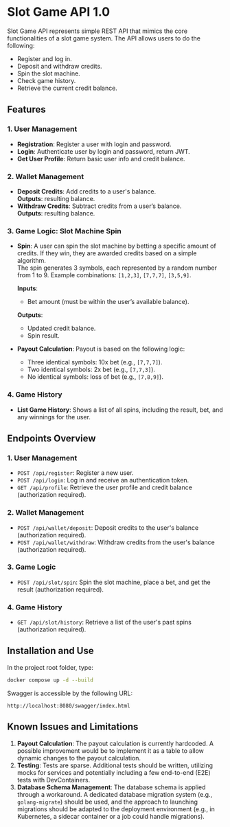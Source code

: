 # Slot Game API 1.0

Slot Game API represents simple REST API that mimics the core functionalities of a slot game system.
The API allows users to do the following:

- Register and log in.
- Deposit and withdraw credits.
- Spin the slot machine.
- Check game history.
- Retrieve the current credit balance.

## Features

### 1. User Management

- **Registration**: Register a user with login and password.
- **Login**: Authenticate user by login and password, return JWT.
- **Get User Profile**: Return basic user info and credit balance.

### 2. Wallet Management

- **Deposit Credits**: Add credits to a user's balance.  
  **Outputs**: resulting balance.
- **Withdraw Credits**: Subtract credits from a user’s balance.  
  **Outputs**: resulting balance.

### 3. Game Logic: Slot Machine Spin

- **Spin**: A user can spin the slot machine by betting a specific amount of credits. If they win, they are awarded credits based on a simple algorithm.  
  The spin generates 3 symbols, each represented by a random number from 1 to 9. Example combinations: `[1,2,3]`, `[7,7,7]`, `[3,5,9]`.

  **Inputs**:
    - Bet amount (must be within the user’s available balance).

  **Outputs**:
    - Updated credit balance.
    - Spin result.

- **Payout Calculation**: Payout is based on the following logic:
    - Three identical symbols: 10x bet (e.g., `[7,7,7]`).
    - Two identical symbols: 2x bet (e.g., `[7,7,3]`).
    - No identical symbols: loss of bet (e.g., `[7,8,9]`).

### 4. Game History

- **List Game History**: Shows a list of all spins, including the result, bet, and any winnings for the user.

## Endpoints Overview

### 1. User Management

- `POST /api/register`: Register a new user.
- `POST /api/login`: Log in and receive an authentication token.
- `GET /api/profile`: Retrieve the user profile and credit balance (authorization required).

### 2. Wallet Management

- `POST /api/wallet/deposit`: Deposit credits to the user's balance (authorization required).
- `POST /api/wallet/withdraw`: Withdraw credits from the user's balance (authorization required).

### 3. Game Logic

- `POST /api/slot/spin`: Spin the slot machine, place a bet, and get the result (authorization required).

### 4. Game History

- `GET /api/slot/history`: Retrieve a list of the user's past spins (authorization required).

## Installation and Use

In the project root folder, type:

```bash
docker compose up -d --build
```

Swagger is accessible by the following URL:
```
http://localhost:8080/swagger/index.html
```

## Known Issues and Limitations

1. **Payout Calculation**: The payout calculation is currently hardcoded. A possible improvement would be to implement it as a table to allow dynamic changes to the payout calculation.
2. **Testing**: Tests are sparse. Additional tests should be written, utilizing mocks for services and potentially including a few end-to-end (E2E) tests with DevContainers.
3. **Database Schema Management**: The database schema is applied through a workaround. A dedicated database migration system (e.g., `golang-migrate`) should be used, and the approach to launching migrations should be adapted to the deployment environment (e.g., in Kubernetes, a sidecar container or a job could handle migrations).
